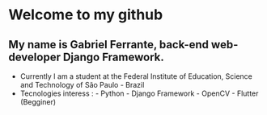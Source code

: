 # Welcome to my github
## My name is Gabriel Ferrante, back-end web-developer Django Framework.
- Currently I am a student at the Federal Institute of Education, Science and Technology of São Paulo - Brazil
- Tecnologies interess : - Python - Django Framework - OpenCV - Flutter (Begginer)

<!--
**GabrielFerrante/GabrielFerrante** is a ✨ _special_ ✨ repository because its `README.md` (this file) appears on your GitHub profile.


